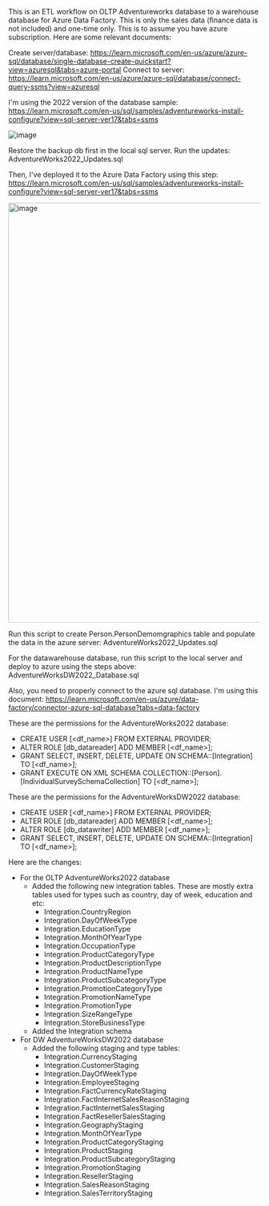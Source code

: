 This is an ETL workflow on OLTP Adventureworks database to a warehouse database for Azure Data Factory.  This is only the sales data (finance data is not included) and one-time only. This is to assume you have azure subscription.  Here are some relevant documents:

Create server/database: https://learn.microsoft.com/en-us/azure/azure-sql/database/single-database-create-quickstart?view=azuresql&tabs=azure-portal
Connect to server: https://learn.microsoft.com/en-us/azure/azure-sql/database/connect-query-ssms?view=azuresql

I'm using the 2022 version of the database sample: https://learn.microsoft.com/en-us/sql/samples/adventureworks-install-configure?view=sql-server-ver17&tabs=ssms

![image](https://github.com/user-attachments/assets/412ab68b-9456-431d-b369-60cdc8fe64af)

Restore the backup db first in the local sql server.  Run the updates: AdventureWorks2022_Updates.sql

Then, I've deployed it to the Azure Data Factory using this step: https://learn.microsoft.com/en-us/sql/samples/adventureworks-install-configure?view=sql-server-ver17&tabs=ssms

<img width="876" height="837" alt="image" src="https://github.com/user-attachments/assets/f7fbe3a8-5e40-47b3-8a8d-2c2a1250d14d" />

Run this script to create Person.PersonDemomgraphics table and populate the data in the azure server: AdventureWorks2022_Updates.sql

For the datawarehouse database, run this script to the local server and deploy to azure using the steps above: AdventureWorksDW2022_Database.sql 

Also, you need to properly connect to the azure sql database.  I'm using this document: https://learn.microsoft.com/en-us/azure/data-factory/connector-azure-sql-database?tabs=data-factory

These are the permissions for the AdventureWorks2022 database:
  - CREATE USER [<df_name>] FROM EXTERNAL PROVIDER;
  - ALTER ROLE [db_datareader] ADD MEMBER [<df_name>];
  - GRANT SELECT, INSERT, DELETE, UPDATE ON SCHEMA::[Integration] TO [<df_name>];
  - GRANT EXECUTE ON XML SCHEMA COLLECTION::[Person].[IndividualSurveySchemaCollection] TO [<df_name>];

These are the permissions for the AdventureWorksDW2022 database:
  - CREATE USER [<df_name>] FROM EXTERNAL PROVIDER;
  - ALTER ROLE [db_datareader] ADD MEMBER [<df_name>];
  - ALTER ROLE [db_datawriter] ADD MEMBER [<df_name>];
  - GRANT SELECT, INSERT, DELETE, UPDATE ON SCHEMA::[Integration] TO [<df_name>];

Here are the changes:
  - For the OLTP AdventureWorks2022 database
    * Added the following new integration tables.  These are mostly extra tables used for types such as country, day of week, education and etc:
      + Integration.CountryRegion
      + Integration.DayOfWeekType
      + Integration.EducationType
      + Integration.MonthOfYearType
      + Integration.OccupationType
      + Integration.ProductCategoryType
      + Integration.ProductDescriptionType
      + Integration.ProductNameType
      + Integration.ProductSubcategoryType
      + Integration.PromotionCategoryType
      + Integration.PromotionNameType
      + Integration.PromotionType
      + Integration.SizeRangeType
      + Integration.StoreBusinessType
    * Added the Integration schema
  - For DW AdventureWorksDW2022 database
    * Added the following staging and type tables:
       + Integration.CurrencyStaging
       +  Integration.CustomerStaging
       +  Integration.DayOfWeekType
       +  Integration.EmployeeStaging
       +  Integration.FactCurrencyRateStaging
       +  Integration.FactInternetSalesReasonStaging
       +  Integration.FactInternetSalesStaging
       +  Integration.FactResellerSalesStaging
       +  Integration.GeographyStaging
       +  Integration.MonthOfYearType
       +  Integration.ProductCategoryStaging
       +  Integration.ProductStaging
       +  Integration.ProductSubcategoryStaging
       +  Integration.PromotionStaging
       +  Integration.ResellerStaging
       +  Integration.SalesReasonStaging
       +  Integration.SalesTerritoryStaging


